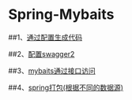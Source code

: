 # Spring-Mybaits
##1、<a href="https://github.com/andylidong/Spring-Mybaits/blob/master/%E9%80%9A%E8%BF%87%E9%85%8D%E7%BD%AE%E7%94%9F%E6%88%90%E4%BB%A3%E7%A0%81">通过配置生成代码</a>

##2、<a href="https://github.com/andylidong/Spring-Mybaits/blob/master/%E9%85%8D%E7%BD%AEswagger2">配置swagger2</a>

##3、<a href="https://github.com/andylidong/Spring-Mybaits/blob/master/mybaits%E9%80%9A%E8%BF%87%E6%8E%A5%E5%8F%A3%E8%AE%BF%E9%97%AE">mybaits通过接口访问</a>

##4、<a href="https://github.com/andylidong/Spring-Mybaits/blob/master/spring%E6%89%93%E5%8C%85(%E6%A0%B9%E6%8D%AE%E4%B8%8D%E5%90%8C%E7%9A%84%E6%95%B0%E6%8D%AE%E6%BA%90)">spring打包(根据不同的数据源)</a>
